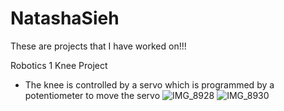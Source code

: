 # NatashaSieh
These are projects that I have worked on!!!

Robotics 1
  Knee Project
  - The knee is controlled by a servo which is programmed by a potentiometer to move the servo
![IMG_8928](https://github.com/nzs2401/NatashaSieh/assets/116852829/667d3b5a-b089-4d6b-a870-40098bd894fa)
![IMG_8930](https://github.com/nzs2401/NatashaSieh/assets/116852829/7bf0b93f-4242-43ca-871f-c3b7eb558c68)


